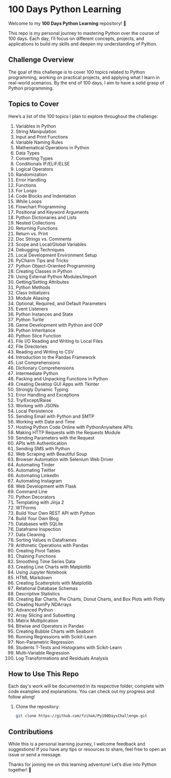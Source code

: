 # 100 Days Python Learning

Welcome to my **100 Days Python Learning** repository! 🐍

This repo is my personal journey to mastering Python over the course of 100 days. Each day, I’ll focus on different concepts, projects, and applications to build my skills and deepen my understanding of Python.

## Challenge Overview

The goal of this challenge is to cover 100 topics related to Python programming, working on practical projects, and applying what I learn in real-world scenarios. By the end of 100 days, I aim to have a solid grasp of Python programming.

## Topics to Cover

Here’s a list of the 100 topics I plan to explore throughout the challenge:

1. Variables in Python
2. String Manipulation
3. Input and Print Functions
4. Variable Naming Rules
5. Mathematical Operations in Python
6. Data Types
7. Converting Types
8. Conditionals IF/ELIF/ELSE
9. Logical Operators
10. Randomization
11. Error Handling
12. Functions
13. For Loops
14. Code Blocks and Indentation
15. While Loops
16. Flowchart Programming
17. Positional and Keyword Arguments
18. Python Dictionaries and Lists
19. Nested Collections
20. Returning Functions
21. Return vs. Print
22. Doc Strings vs. Comments
23. Scope and Local/Global Variables
24. Debugging Techniques
25. Local Development Environment Setup
26. PyCharm Tips and Tricks
27. Python Object-Oriented Programming
28. Creating Classes in Python
29. Using External Python Modules/Import
30. Getting/Setting Attributes
31. Python Methods
32. Class Initializers
33. Module Aliasing
34. Optional, Required, and Default Parameters
35. Event Listeners
36. Python Instances and State
37. Python Turtle
38. Game Development with Python and OOP
39. Python Inheritance
40. Python Slice Function
41. File I/O Reading and Writing to Local Files
42. File Directories
43. Reading and Writing to CSV
44. Introduction to the Pandas Framework
45. List Comprehensions
46. Dictionary Comprehensions
47. Intermediate Python
48. Packing and Unpacking Functions in Python
49. Creating Desktop GUI Apps with Tkinter
50. Strongly Dynamic Typing
51. Error Handling and Exceptions
52. Try/Except/Raise
53. Working with JSONs
54. Local Persistence
55. Sending Email with Python and SMTP
56. Working with Date and Time
57. Hosting Python Code Online with PythonAnywhere APIs
58. Making HTTP Requests with the Requests Module
59. Sending Parameters with the Request
60. APIs with Authentication
61. Sending SMS with Python
62. Web Scraping with Beautiful Soup
63. Browser Automation with Selenium Web Driver
64. Automating Tinder
65. Automating Twitter
66. Automating LinkedIn
67. Automating Instagram
68. Web Development with Flask
69. Command Line
70. Python Decorators
71. Templating with Jinja 2
72. WTForms
73. Build Your Own REST API with Python
74. Build Your Own Blog
75. Databases with SQLite
76. Dataframe Inspection
77. Data Cleaning
78. Sorting Values in Dataframes
79. Arithmetic Operations with Pandas
80. Creating Pivot Tables
81. Chaining Functions
82. Smoothing Time Series Data
83. Creating Line Charts with Matplotlib
84. Using Jupyter Notebook
85. HTML Markdown
86. Creating Scatterplots with Matplotlib
87. Relational Database Schemas
88. Descriptive Statistics
89. Creating Bar Charts, Pie Charts, Donut Charts, and Box Plots with Plotly
90. Creating NumPy NDArrays
91. Advanced Python
92. Array Slicing and Subsetting
93. Matrix Multiplication
94. Bitwise and Operators in Pandas
95. Creating Bubble Charts with Seaborn
96. Running Regressions with Scikit-Learn
97. Non-Parametric Regression
98. Students T-Tests and Histograms with Scikit-Learn
99. Multi-Variable Regression
100. Log Transformations and Residuals Analysis

## How to Use This Repo

Each day's work will be documented in its respective folder, complete with code examples and explanations. You can check out my progress and follow along!

1. Clone the repository:
   ```bash
   git clone https://github.com/fzihak/Py100DaysChallenge.git
## Contributions
While this is a personal learning journey, I welcome feedback and suggestions! If you have any tips or resources to share, feel free to open an issue or send a message.

Thanks for joining me on this learning adventure! Let’s dive into Python together! 🚀
